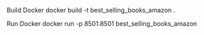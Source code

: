 Build Docker
docker build -t best_selling_books_amazon .

Run Docker
docker run -p 8501:8501 best_selling_books_amazon